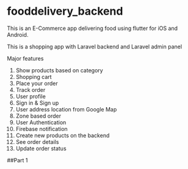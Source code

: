 # fooddelivery_backend
This is an E-Commerce app delivering food using flutter for iOS and Android.

This is a shopping app with Laravel backend and Laravel admin panel


Major features
1. Show products based on category
2. Shopping cart
3. Place your order
4. Track order
5. User profile
6. Sign in & Sign up
7. User address location from Google Map
8. Zone based order
9. User Authentication
10. Firebase notification
12. Create new products on the backend
13. See order details
14. Update order status


##Part 1
